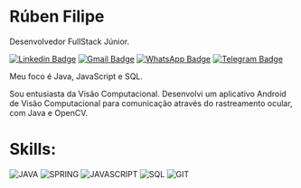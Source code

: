 # Rúben Filipe

Desenvolvedor FullStack Júnior.

[![Linkedin Badge](https://img.shields.io/badge/LinkedIn-316192?style=flat-square&logo=linkedin&logoColor=white//www.linkedin.com/in/filipedev/)](https://www.linkedin.com/in/filipedev/)
[![Gmail Badge](https://img.shields.io/badge/Gmail-A52A2A?style=flat-square&logo=gmail&logoColor=white&link=mailto:rubenfilipeao@gmail.com)](mailto:rubenfilipeao@gmail.com)
[![WhatsApp Badge](https://img.shields.io/badge/-WhatsApp-006400?style=flat-square&logoColor=white&logo=whatsapp&link=https://api.whatsapp.com/send?phone=55+12+982657371)](https://api.whatsapp.com/send?phone=55+12+982657371)
[![Telegram Badge](https://img.shields.io/badge/-Telegram-316192?style=flat-square&logoColor=white&logo=telegram&link=https://t.me/filipeoliveira1)](https://t.me/filipeoliveira1)

Meu foco é Java, JavaScript e SQL.

Sou entusiasta da Visão Computacional. Desenvolvi um aplicativo Android de Visão Computacional para comunicação através do rastreamento ocular, com Java e OpenCV.

# Skills:

![JAVA](https://img.shields.io/badge/Java-A52A2A?style=?style=flat-square&logo=java&logoColor=white)
![SPRING](https://img.shields.io/badge/Spring-006400?style=flat-square&logo=spring&logoColor=white)
![JAVASCRIPT](https://img.shields.io/badge/-JavaScript-8B6914?style=flat-square&logoColor=white&logo=javascript)
![SQL](https://img.shields.io/badge/SQL-316192?style=flat-square&logo=sql&logoColor=white)
![GIT](https://img.shields.io/badge/-Git-A52A2A?style=flat-square&logoColor=white&logo=git)
